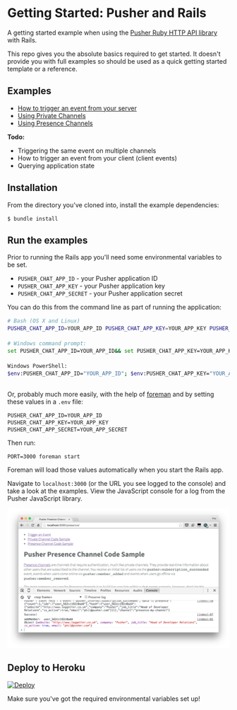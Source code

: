 # Getting Started: Pusher and Rails

A getting started example when using the [Pusher Ruby HTTP API library](https://github.com/pusher/pusher-http-ruby) with Rails.

This repo gives you the absolute basics required to get started. It doesn't provide you with full examples so should be used as a quick getting started template or a reference.

## Examples

* [How to trigger an event from your server](app/views/trigger/index.html.erb)
* [Using Private Channels](app/views/private/index.html.erb)
* [Using Presence Channels](app/views/presence/index.html.erb)

**Todo:**

* Triggering the same event on multiple channels
* How to trigger an event from your client (client events)
* Querying application state

## Installation

From the directory you've cloned into, install the example dependencies:

```
$ bundle install
```

## Run the examples

Prior to running the Rails app you'll need some environmental variables to be set.

* `PUSHER_CHAT_APP_ID` - your Pusher application ID
* `PUSHER_CHAT_APP_KEY` - your Pusher application key
* `PUSHER_CHAT_APP_SECRET` - your Pusher application secret

You can do this from the command line as part of running the application:

```bash
# Bash (OS X and Linux)
PUSHER_CHAT_APP_ID=YOUR_APP_ID PUSHER_CHAT_APP_KEY=YOUR_APP_KEY PUSHER_CHAT_APP_SECRET=YOUR_APP_SECRET rails s

# Windows command prompt:
set PUSHER_CHAT_APP_ID=YOUR_APP_ID&& set PUSHER_CHAT_APP_KEY=YOUR_APP_KEY&& set PUSHER_CHAT_APP_SECRET=YOUR_APP_SECRET&& rails s

Windows PowerShell:
$env:PUSHER_CHAT_APP_ID="YOUR_APP_ID"; $env:PUSHER_CHAT_APP_KEY="YOUR_APP_KEY"; $env:PUSHER_CHAT_APP_SECRET="YOUR_APP_SECRET"; rails s
 
```

Or, probably much more easily, with the help of [foreman](https://github.com/ddollar/foreman) and by setting these values in a `.env` file:

```
PUSHER_CHAT_APP_ID=YOUR_APP_ID
PUSHER_CHAT_APP_KEY=YOUR_APP_KEY
PUSHER_CHAT_APP_SECRET=YOUR_APP_SECRET
```

Then run:

```
PORT=3000 foreman start
```

Foreman will load those values automatically when you start the Rails app.

Navigate to `localhost:3000` (or the URL you see logged to the console) and take a look at the examples. View the JavaScript console for a log from the Pusher JavaScript library.

![](./docs/presence-log.png)

## Deploy to Heroku

[![Deploy](https://www.herokucdn.com/deploy/button.svg)](https://heroku.com/deploy)

Make sure you've got the required environmental variables set up!
